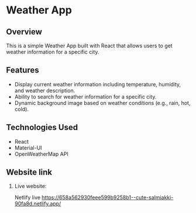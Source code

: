 # Weather App

## Overview

This is a simple Weather App built with React that allows users to get weather information for a specific city.

## Features

- Display current weather information including temperature, humidity, and weather description.
- Ability to search for weather information for a specific city.
- Dynamic background image based on weather conditions (e.g., rain, hot, cold).

## Technologies Used

- React
- Material-UI
- OpenWeatherMap API

## Website link

1. Live website:

  
   Netlify live  https://658a562930feee599b9258b1--cute-salmiakki-90fa8d.netlify.app/
